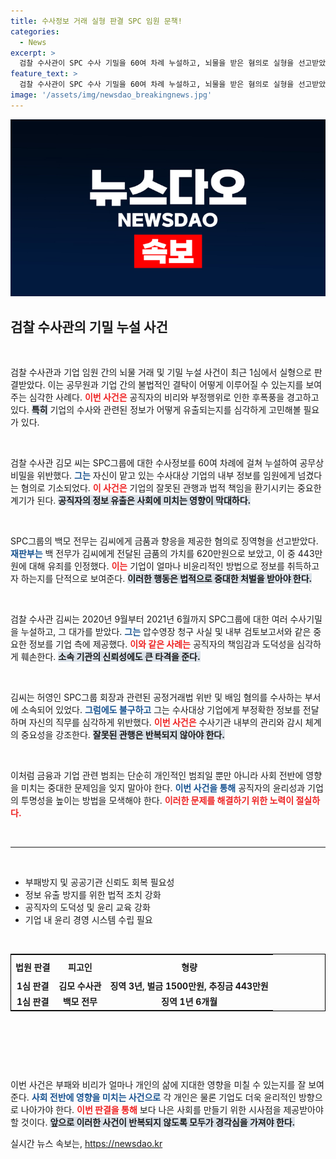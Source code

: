 ```yaml
---
title: 수사정보 거래 실형 판결 SPC 임원 문책!
categories:
  - News
excerpt: >
  검찰 수사관이 SPC 수사 기밀을 60여 차례 누설하고, 뇌물을 받은 혐의로 실형을 선고받았다. 부정한 대가로 수사 정보를 공유한 전무도 실형에 처해지며, 내부 비리의 실체가 드러났다. 클릭하면 더 충격적인 사실들을 알아보세요!
feature_text: >
  검찰 수사관이 SPC 수사 기밀을 60여 차례 누설하고, 뇌물을 받은 혐의로 실형을 선고받았다. 부정한 대가로 수사 정보를 공유한 전무도 실형에 처해지며, 내부 비리의 실체가 드러났다. 클릭하면 더 충격적인 사실들을 알아보세요!
image: '/assets/img/newsdao_breakingnews.jpg'
---
```


<p><img src="/assets/img/newsdao_breakingnews.jpg" alt="ontimetimes 속보" /></p>

<h2 data-ke-size="size26">검찰 수사관의 기밀 누설 사건</h2>

<p data-ke-size="size16">&nbsp;</p>

<p>검찰 수사관과 기업 임원 간의 뇌물 거래 및 기밀 누설 사건이 최근 1심에서 실형으로 판결받았다. 이는 공무원과 기업 간의 불법적인 결탁이 어떻게 이루어질 수 있는지를 보여주는 심각한 사례다. <b><span style="color: #ee2323;">이번 사건은</span></b> 공직자의 비리와 부정행위로 인한 후폭풍을 경고하고 있다. <b><span style="background-color: #21538527;">특히</span></b> 기업의 수사와 관련된 정보가 어떻게 유출되는지를 심각하게 고민해볼 필요가 있다.</p>

<p data-ke-size="size16">&nbsp;</p>

<p>검찰 수사관 김모 씨는 SPC그룹에 대한 수사정보를 60여 차례에 걸쳐 누설하여 공무상 비밀을 위반했다. <b><span style="color: #1a5490;">그는</span></b> 자신이 맡고 있는 수사대상 기업의 내부 정보를 임원에게 넘겼다는 혐의로 기소되었다. <b><span style="color: #ee2323;">이 사건은</span></b> 기업의 잘못된 관행과 법적 책임을 환기시키는 중요한 계기가 된다. <b><span style="background-color: #21538527;">공직자의 정보 유출은 사회에 미치는 영향이 막대하다.</span></b></p>

<p data-ke-size="size16">&nbsp;</p>

<p>SPC그룹의 백모 전무는 김씨에게 금품과 향응을 제공한 혐의로 징역형을 선고받았다. <b><span style="color: #1a5490;">재판부는</span></b> 백 전무가 김씨에게 전달된 금품의 가치를 620만원으로 보았고, 이 중 443만원에 대해 유죄를 인정했다. <b><span style="color: #ee2323;">이는</span></b> 기업이 얼마나 비윤리적인 방법으로 정보를 취득하고자 하는지를 단적으로 보여준다. <b><span style="background-color: #21538527;">이러한 행동은 법적으로 중대한 처벌을 받아야 한다.</span></b></p>

<p data-ke-size="size16">&nbsp;</p>

<p>검찰 수사관 김씨는 2020년 9월부터 2021년 6월까지 SPC그룹에 대한 여러 수사기밀을 누설하고, 그 대가를 받았다. <b><span style="color: #1a5490;">그는</span></b> 압수영장 청구 사실 및 내부 검토보고서와 같은 중요한 정보를 기업 측에 제공했다. <b><span style="color: #ee2323;">이와 같은 사례는</span></b> 공직자의 책임감과 도덕성을 심각하게 훼손한다. <b><span style="background-color: #21538527;">소속 기관의 신뢰성에도 큰 타격을 준다.</span></b></p>

<p data-ke-size="size16">&nbsp;</p>

<p>김씨는 허영인 SPC그룹 회장과 관련된 공정거래법 위반 및 배임 혐의를 수사하는 부서에 소속되어 있었다. <b><span style="color: #1a5490;">그럼에도 불구하고</span></b> 그는 수사대상 기업에게 부정확한 정보를 전달하며 자신의 직무를 심각하게 위반했다. <b><span style="color: #ee2323;">이번 사건은</span></b> 수사기관 내부의 관리와 감시 체계의 중요성을 강조한다. <b><span style="background-color: #21538527;">잘못된 관행은 반복되지 않아야 한다.</span></b></p>

<p data-ke-size="size16">&nbsp;</p>

<p>이처럼 금융과 기업 관련 범죄는 단순히 개인적인 범죄일 뿐만 아니라 사회 전반에 영향을 미치는 중대한 문제임을 잊지 말아야 한다. <b><span style="color: #1a5490;">이번 사건을 통해</span></b> 공직자의 윤리성과 기업의 투명성을 높이는 방법을 모색해야 한다. <b><span style="color: #ee2323;">이러한 문제를 해결하기 위한 노력이 절실하다.</span></b></p>

<p data-ke-size="size16">&nbsp;</p>

<hr>

<p data-ke-size="size16">&nbsp;</p> 

<ul>
    <li>부패방지 및 공공기관 신뢰도 회복 필요성</li>
    <li>정보 유출 방지를 위한 법적 조치 강화</li>
    <li>공직자의 도덕성 및 윤리 교육 강화</li>
    <li>기업 내 윤리 경영 시스템 수립 필요</li>
</ul>

<p data-ke-size="size16">&nbsp;</p>

<table style="width: 100%; border-collapse: collapse; border: 1px solid black;">
    <tr>
        <th style="text-align: center; height: 30px;"><b>법원 판결</b></th>
        <th style="text-align: center; height: 30px;"><b>피고인</b></th>
        <th style="text-align: center; height: 30px;"><b>형량</b></th>
    </tr>
    <tr>
        <td style="text-align: center; height: 17px;"><b>1심 판결</b></td>
        <td style="text-align: center; height: 17px;"><b>김모 수사관</b></td>
        <td style="text-align: center; height: 17px;"><b>징역 3년, 벌금 1500만원, 추징금 443만원</b></td>
    </tr>
    <tr>
        <td style="text-align: center; height: 17px;"><b>1심 판결</b></td>
        <td style="text-align: center; height: 17px;"><b>백모 전무</b></td>
        <td style="text-align: center; height: 17px;"><b>징역 1년 6개월</b></td>
    </tr>
</table>

<p data-ke-size="size16">&nbsp;</p>

<p data-ke-size="size16">&nbsp;</p>

<p data-ke-size="size16">&nbsp;</p> 

<p>이번 사건은 부패와 비리가 얼마나 개인의 삶에 지대한 영향을 미칠 수 있는지를 잘 보여준다. <b><span style="color: #1a5490;">사회 전반에 영향을 미치는 사건으로</span></b> 각 개인은 물론 기업도 더욱 윤리적인 방향으로 나아가야 한다. <b><span style="color: #ee2323;">이번 판결을 통해</span></b> 보다 나은 사회를 만들기 위한 시사점을 제공받아야 할 것이다. <b><span style="background-color: #21538527;">앞으로 이러한 사건이 반복되지 않도록 모두가 경각심을 가져야 한다.</span></b></p>
실시간 뉴스 속보는, <a href="https://newsdao.kr" rel="dofollow">https://newsdao.kr</a>


